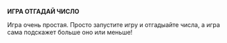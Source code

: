 **ИГРА ОТГАДАЙ ЧИСЛО**

Игра очень простая. Просто запустите игру
и отгадыайте числа, а игра сама подскажет
больше оно или меньше!